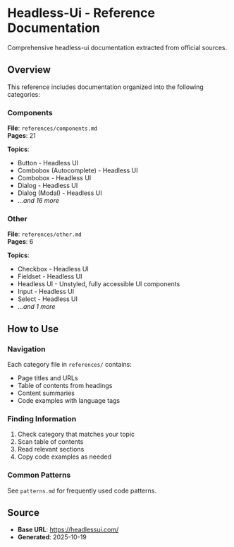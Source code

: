 # Headless-Ui - Reference Documentation

Comprehensive headless-ui documentation extracted from official sources.

## Overview

This reference includes documentation organized into the following categories:

### Components

**File**: `references/components.md`  
**Pages**: 21

**Topics**:
- Button - Headless UI
- Combobox (Autocomplete) - Headless UI
- Combobox - Headless UI
- Dialog - Headless UI
- Dialog (Modal) - Headless UI
- *...and 16 more*

### Other

**File**: `references/other.md`  
**Pages**: 6

**Topics**:
- Checkbox - Headless UI
- Fieldset - Headless UI
- Headless UI - Unstyled, fully accessible UI components
- Input - Headless UI
- Select - Headless UI
- *...and 1 more*


## How to Use

### Navigation
Each category file in `references/` contains:
- Page titles and URLs
- Table of contents from headings
- Content summaries
- Code examples with language tags

### Finding Information
1. Check category that matches your topic
2. Scan table of contents
3. Read relevant sections
4. Copy code examples as needed

### Common Patterns
See `patterns.md` for frequently used code patterns.

## Source

- **Base URL**: https://headlessui.com/
- **Generated**: 2025-10-19
